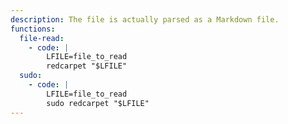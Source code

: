 ```yaml
---
description: The file is actually parsed as a Markdown file.
functions:
  file-read:
    - code: |
        LFILE=file_to_read
        redcarpet "$LFILE"
  sudo:
    - code: |
        LFILE=file_to_read
        sudo redcarpet "$LFILE"
---
```

